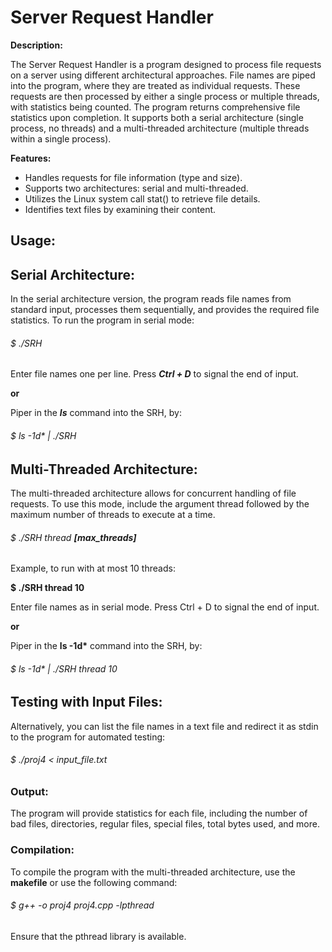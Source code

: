 <h1>Server Request Handler</h1>

**Description:**

<p>
The Server Request Handler is a program designed to process file requests on a server using different architectural approaches. File names are piped into the program, where they are treated as individual requests. These requests are then processed by either a single process or multiple threads, with statistics being counted. The program returns comprehensive file statistics upon completion. It supports both a serial architecture (single process, no threads) and a multi-threaded architecture (multiple threads within a single process). </p>

**Features:**

* Handles requests for file information (type and size).
* Supports two architectures: serial and multi-threaded.
* Utilizes the Linux system call stat() to retrieve file details.
* Identifies text files by examining their content.

<h2>Usage:</h2>

## Serial Architecture:
<p>
In the serial architecture version, the program reads file names from standard input, processes them sequentially, and provides the required file statistics. To run the program in serial mode: </p>


<h6>$ ./SRH</h6>

Enter file names one per line. Press ***Ctrl + D*** to signal the end of input.


**or**

Piper in the ***ls*** command into the SRH, by:


<h6>$ ls -1d* | ./SRH</h6>

## Multi-Threaded Architecture:

The multi-threaded architecture allows for concurrent handling of file requests. To use this mode, include the argument thread followed by the maximum number of threads to execute at a time.


###### $ ./SRH thread ***[max_threads]***
<p>
Example, to run with at most 10 threads:</p>

**$ ./SRH thread 10**
<p>
Enter file names as in serial mode. Press Ctrl + D to signal the end of input.
</p>

**or**
<p>
Piper in the <strong>ls -1d*</strong> command into the SRH, by:
</p>

<h6>$ ls -1d* | ./SRH thread 10</h6>

## Testing with Input Files:
<p>
Alternatively, you can list the file names in a text file and redirect it as stdin to the program for automated testing:
</p>
<h6>$ ./proj4 < input_file.txt </h6> 
               
### Output:
<p>
The program will provide statistics for each file, including the number of bad files, directories, regular files, special files, total bytes used, and more.
</p>

<h3>Compilation:</h3>

To compile the program with the multi-threaded architecture, use the **makefile** or use the following command:


<h6> $ g++ -o proj4 proj4.cpp -lpthread </h6>
<p>
Ensure that the pthread library is available.
</p>

